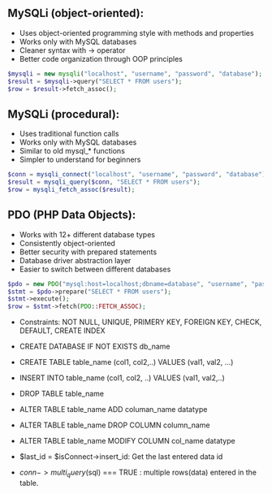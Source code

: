 ## MySQLi (object-oriented):

- Uses object-oriented programming style with methods and properties
- Works only with MySQL databases
- Cleaner syntax with -> operator
- Better code organization through OOP principles

```php
$mysqli = new mysqli("localhost", "username", "password", "database");
$result = $mysqli->query("SELECT * FROM users");
$row = $result->fetch_assoc();
```

## MySQLi (procedural):

- Uses traditional function calls
- Works only with MySQL databases
- Similar to old mysql\_\* functions
- Simpler to understand for beginners

```php
$conn = mysqli_connect("localhost", "username", "password", "database");
$result = mysqli_query($conn, "SELECT * FROM users");
$row = mysqli_fetch_assoc($result);
```

## PDO (PHP Data Objects):

- Works with 12+ different database types
- Consistently object-oriented
- Better security with prepared statements
- Database driver abstraction layer
- Easier to switch between different databases

```php
$pdo = new PDO("mysql:host=localhost;dbname=database", "username", "password");
$stmt = $pdo->prepare("SELECT * FROM users");
$stmt->execute();
$row = $stmt->fetch(PDO::FETCH_ASSOC);
```


- Constraints: NOT NULL, UNIQUE, PRIMERY KEY, FOREIGN KEY, CHECK, DEFAULT, CREATE INDEX

- CREATE DATABASE IF NOT EXISTS db_name
- CREATE TABLE table_name (col1, col2,..) VALUES (val1, val2, ...)
- INSERT INTO table_name (col1, col2, ..) VALUES (val1, val2,..)
- DROP TABLE table_name
- ALTER TABLE table_name ADD columan_name datatype
- ALTER TABLE table_name  DROP COLUMN column_name
- ALTER TABLE table_name MODIFY COLUMN col_name datatype
- $last_id = $isConnect->insert_id: Get the last entered data id
- $conn->multi_query($sql) === TRUE : multiple rows(data) entered in the table.

